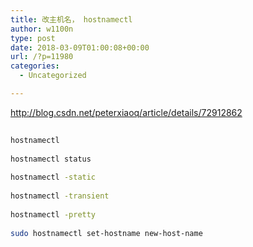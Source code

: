 ```yaml
---
title: 改主机名， hostnamectl
author: w1100n
type: post
date: 2018-03-09T01:00:08+00:00
url: /?p=11980
categories:
  - Uncategorized

---
```

http://blog.csdn.net/peterxiaoq/article/details/72912862

```bash
  
hostnamectl
  
hostnamectl status
  
hostnamectl -static
  
hostnamectl -transient
  
hostnamectl -pretty
  
sudo hostnamectl set-hostname new-host-name

```